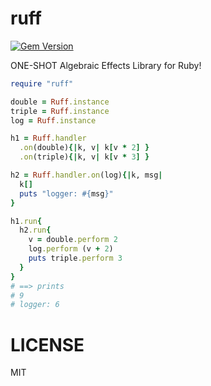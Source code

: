 ruff
==

[![Gem Version](https://badge.fury.io/rb/ruff.svg)](https://badge.fury.io/rb/ruff)

ONE-SHOT Algebraic Effects Library for Ruby!

```ruby
require "ruff"

double = Ruff.instance
triple = Ruff.instance
log = Ruff.instance

h1 = Ruff.handler
  .on(double){|k, v| k[v * 2] }
  .on(triple){|k, v| k[v * 3] }

h2 = Ruff.handler.on(log){|k, msg|
  k[]
  puts "logger: #{msg}"
}

h1.run{
  h2.run{
    v = double.perform 2
    log.perform (v + 2)
    puts triple.perform 3
  }
}
# ==> prints
# 9
# logger: 6
```

# LICENSE
MIT
